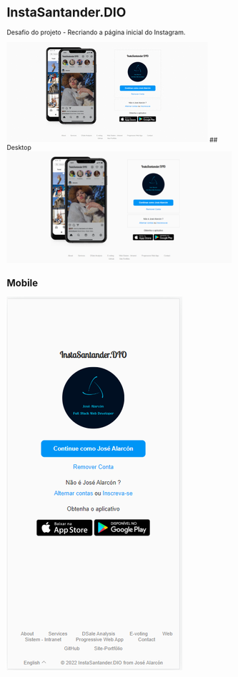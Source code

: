# InstaSantander.DIO
Desafio do projeto - Recriando a página inicial do Instagram.

 <img src="/assets/img/animate.gif" alt="Gif animado">
 ## Desktop
 <img src="/assets/img/main1.png" alt="Page desktop">

 ## Mobile
 
<img src="/assets/img/mobile.png" alt="Page mobile">

